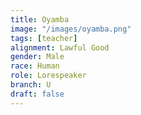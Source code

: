 ```yaml
---
title: Oyamba
image: "/images/oyamba.png"
tags: [teacher]
alignment: Lawful Good
gender: Male
race: Human
role: Lorespeaker
branch: U
draft: false
---
```

